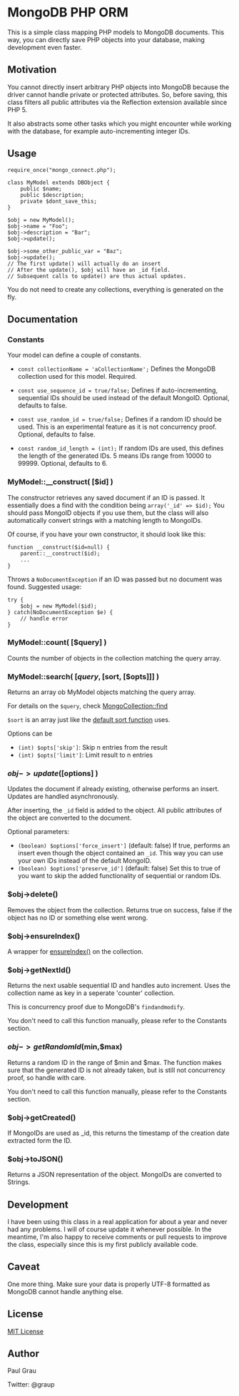 # MongoDB PHP ORM

This is a simple class mapping PHP models to MongoDB documents. This way, you can directly save PHP objects into your database, making development even faster.

## Motivation

You cannot directly insert arbitrary PHP objects into MongoDB because the driver cannot handle private or protected attributes. So, before saving, this class filters all public attributes via the Reflection extension available since PHP 5.

It also abstracts some other tasks which you might encounter while working with the database, for example auto-incrementing integer IDs.

## Usage

	require_once("mongo_connect.php");
	
	class MyModel extends DBObject {
		public $name;
		public $description;
		private $dont_save_this;
	}
	
	$obj = new MyModel();
	$obj->name = "Foo";
	$obj->description = "Bar";
	$obj->update();
	
	$obj->some_other_public_var = "Baz";
	$obj->update();
	// The first update() will actually do an insert
	// After the update(), $obj will have an _id field.
	// Subsequent calls to update() are thus actual updates.

You do not need to create any collections, everything is generated on the fly.

## Documentation

### Constants

Your model can define a couple of constants.

* `const collectionName = 'aCollectionName';`
Defines the MongoDB collection used for this model. Required.

* `const use_sequence_id = true/false;`
Defines if auto-incrementing, sequential IDs should be used instead of the default MongoID. Optional, defaults to false.

* `const use_random_id = true/false;`
Defines if a random ID should be used. This is an experimental feature as it is not concurrency proof. Optional, defaults to false.

* `const random_id_length = (int);`
If random IDs are used, this defines the length of the generated IDs. 5 means IDs range from 10000 to 99999. Optional, defaults to 6.

### MyModel::__construct( [$id] )

The constructor retrieves any saved document if an ID is passed. It essentially does a find with the condition being `array('_id' => $id);` You should pass MongoID objects if you use them, but the class will also automatically convert strings with a matching length to MongoIDs.

Of course, if you have your own constructor, it should look like this:

	function __construct($id=null) {
		parent::__construct($id);
		...
	}
	
Throws a `NoDocumentException` if an ID was passed but no document was found. Suggested usage:

	try {
		$obj = new MyModel($id);
	} catch(NoDocumentException $e) {
		// handle error
	}

### MyModel::count( [$query] )

Counts the number of objects in the collection matching the query array.

### MyModel::search( [$query, [$sort, [$opts]]] )

Returns an array ob MyModel objects matching the query array.

For details on the `$query`, check [MongoCollection::find](http://php.net/manual/en/mongocollection.find.php)

`$sort` is an array just like the [default sort function](http://php.net/manual/en/mongocursor.sort.php) uses.

Options can be

* `(int) $opts['skip']`: Skip n entries from the result
* `(int) $opts['limit']`: Limit result to n entries

### $obj->update( [$options] )

Updates the document if already existing, otherwise performs an insert. Updates are handled asynchronously.

After inserting, the `_id` field is added to the object.
All public attributes of the object are converted to the document.

Optional parameters:

* `(boolean) $options['force_insert']` (default: false) 
If true, performs an insert even though the object contained an `_id`. This way you can use your own IDs instead of the default MongoID.
* `(boolean) $options['preserve_id']` (default: false)
Set this to true of you want to skip the added functionality of sequential or random IDs.

### $obj->delete()

Removes the object from the collection. Returns true on success, false if the object has no ID or something else went wrong.

### $obj->ensureIndex()

A wrapper for [ensureIndex()](http://php.net/manual/en/mongocollection.ensureindex.php) on the collection.


### $obj->getNextId()

Returns the next usable sequential ID and handles auto increment.
Uses the collection name as key in a seperate 'counter' collection.

This is concurrency proof due to MongoDB's `findandmodify`.

You don't need to call this function manually, please refer to the Constants section.

### $obj->getRandomId($min,$max)

Returns a random ID in the range of $min and $max. The function makes sure that the generated ID is not already taken, but is still not concurrency proof, so handle with care.

You don't need to call this function manually, please refer to the Constants section.

### $obj->getCreated()

If MongoIDs are used as _id, this returns the timestamp of the creation date extracted form the ID.

### $obj->toJSON()

Returns a JSON representation of the object. MongoIDs are converted to Strings.

## Development

I have been using this class in a real application for about a year and never had any problems. I will of course update it whenever possible. In the meantime, I'm also happy to receive comments or pull requests to improve the class, especially since this is my first publicly available code.

## Caveat

One more thing. Make sure your data is properly UTF-8 formatted as MongoDB cannot handle anything else.

## License

[MIT License](http://opensource.org/licenses/MIT)

## Author

Paul Grau

Twitter: @graup